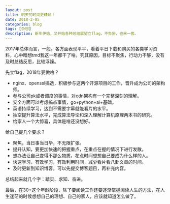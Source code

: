 ```yaml
---
layout: post
title: 明天的时间更精彩！
date: 2018-2-05
categories: blog
tags: [杂想]
description: 新年伊始，又开始各种总结展望立flag，不免俗，也来一套。
---
```




2017年总体而言，一般。各方面表现平平，看着平日下载和购买的各类学习资料，心中暗想tmd我这一年都干了啥。究其原因，目标不聚焦，行动力不够，没有及时总结反思，比较浮躁。

先立flag，2018年要做啥？

* nginx、openssl搞透，积极参与这两个开源项目的工作，晋升成为公司的架构师。
* 参与公司pk或者调度的事情，对cdn架构有一个完整深刻的理解。
* 安全方面可以考虑搞点事情，go+python+ai+基础。
* 英语持续学习，达到不需要字幕就能看片的水平。
* 抽空提升算法水平，完成算法导论和深入理解计算机原理两本书的研究。
* 给家人一个大惊喜，具体是啥还没想好。

给自己提几个要求？

* 聚焦，当日事当日毕，不无限扩张。
* 提升认知，要更加快速的把握重点，在重点在握的情况下进行发散。
* 想办法让自己变得不那么物质，花点时间想想自己要成为什么样的人。
* 快速学习，有效学习，有效利用时间，减少看片看八卦文章的时间。
* 及时更新到知识博客，可以先提交博客题目，再补充内容。

总结起来就几个字：踏实、求知、奋进。

最后，在30+这个年龄阶段，除了要阅读工作还要逐渐掌握阅读人生的方法，在人生迷茫的时候想想自己的理想、自己的家人，应该就知道怎么做了。






